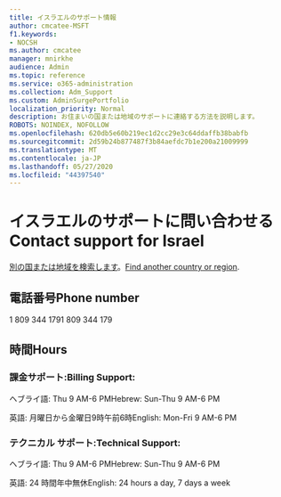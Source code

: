```yaml
---
title: イスラエルのサポート情報
author: cmcatee-MSFT
f1.keywords:
- NOCSH
ms.author: cmcatee
manager: mnirkhe
audience: Admin
ms.topic: reference
ms.service: o365-administration
ms.collection: Adm_Support
ms.custom: AdminSurgePortfolio
localization_priority: Normal
description: お住まいの国または地域のサポートに連絡する方法を説明します。
ROBOTS: NOINDEX, NOFOLLOW
ms.openlocfilehash: 620db5e60b219ec1d2cc29e3c64ddaffb38babfb
ms.sourcegitcommit: 2d59b24b877487f3b84aefdc7b1e200a21009999
ms.translationtype: MT
ms.contentlocale: ja-JP
ms.lasthandoff: 05/27/2020
ms.locfileid: "44397540"
---
```

# <a name="contact-support-for-israel"></a><span data-ttu-id="1da51-103">イスラエルのサポートに問い合わせる</span><span class="sxs-lookup"><span data-stu-id="1da51-103">Contact support for Israel</span></span>

<span data-ttu-id="1da51-104">[別の国または地域を検索します](../contact-support-for-business-products.md)。</span><span class="sxs-lookup"><span data-stu-id="1da51-104">[Find another country or region](../contact-support-for-business-products.md).</span></span>

## <a name="phone-number"></a><span data-ttu-id="1da51-105">電話番号</span><span class="sxs-lookup"><span data-stu-id="1da51-105">Phone number</span></span>
<span data-ttu-id="1da51-106">1 809 344 179</span><span class="sxs-lookup"><span data-stu-id="1da51-106">1 809 344 179</span></span>

## <a name="hours"></a><span data-ttu-id="1da51-107">時間</span><span class="sxs-lookup"><span data-stu-id="1da51-107">Hours</span></span>
### <a name="billing-support"></a><span data-ttu-id="1da51-108">課金サポート:</span><span class="sxs-lookup"><span data-stu-id="1da51-108">Billing Support:</span></span>

<span data-ttu-id="1da51-109">ヘブライ語: Thu 9 AM-6 PM</span><span class="sxs-lookup"><span data-stu-id="1da51-109">Hebrew: Sun-Thu 9 AM-6 PM</span></span>

<span data-ttu-id="1da51-110">英語: 月曜日から金曜日9時午前6時</span><span class="sxs-lookup"><span data-stu-id="1da51-110">English: Mon-Fri 9 AM-6 PM</span></span>

### <a name="technical-support"></a><span data-ttu-id="1da51-111">テクニカル サポート:</span><span class="sxs-lookup"><span data-stu-id="1da51-111">Technical Support:</span></span>

<span data-ttu-id="1da51-112">ヘブライ語: Thu 9 AM-6 PM</span><span class="sxs-lookup"><span data-stu-id="1da51-112">Hebrew: Sun-Thu 9 AM-6 PM</span></span>

<span data-ttu-id="1da51-113">英語: 24 時間年中無休</span><span class="sxs-lookup"><span data-stu-id="1da51-113">English: 24 hours a day, 7 days a week</span></span>
